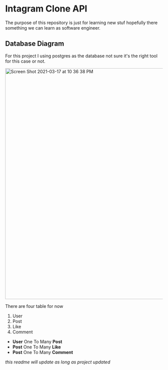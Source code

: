 # Intagram Clone API

The purpose of this repository is just for learning new stuf hopefully there something we can learn as software engineer.

## Database Diagram

For this project I using postgres as the database not sure it's the right tool for this case or not.

<img width="737" alt="Screen Shot 2021-03-17 at 10 36 38 PM" src="https://user-images.githubusercontent.com/26572089/111495470-fa942880-8771-11eb-9ddf-770fe2dabce8.png">

There are four table for now 
1. User
2. Post
3. Like
4. Comment

* **User** One To Many **Post**
* **Post** One To Many **Like**
* **Post** One To Many **Comment**

*this readme will update as long as project updated*
